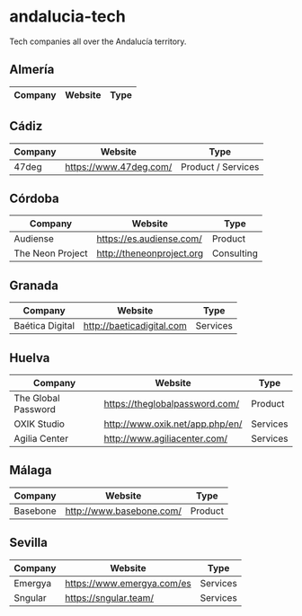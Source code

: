 # andalucia-tech
Tech companies all over the Andalucía territory.

## Almería

Company | Website | Type
-- | -- | --

## Cádiz

Company | Website | Type
-- | -- | --
47deg | https://www.47deg.com/ | Product / Services


## Córdoba

Company | Website | Type
-- | -- | --
Audiense | https://es.audiense.com/ | Product
The Neon Project | http://theneonproject.org | Consulting

## Granada

Company | Website | Type
-- | -- | --
Baética Digital | http://baeticadigital.com | Services

## Huelva

Company | Website | Type
-- | -- | --
The Global Password | https://theglobalpassword.com/ | Product
OXIK Studio | http://www.oxik.net/app.php/en/ | Services
Agilia Center | http://www.agiliacenter.com/ | Services

## Málaga

Company | Website | Type
-- | -- | --
Basebone | http://www.basebone.com/ | Product

## Sevilla

Company | Website | Type
-- | -- | --
Emergya | https://www.emergya.com/es | Services
Sngular | https://sngular.team/ | Services
